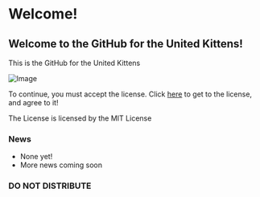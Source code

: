 # Welcome!
## Welcome to the GitHub for the United Kittens!

This is the GitHub for the United Kittens

![Image](https://github.com/unitedkittens/site/blob/main/uklogo.jpg)

To continue, you must accept the license. Click [here](https://github.com/unitedkittens/site/blob/main/LICENSE) to get to the license, and agree to it!

The License is licensed by the MIT License

### News
- None yet!
- More news coming soon

### DO NOT DISTRIBUTE
